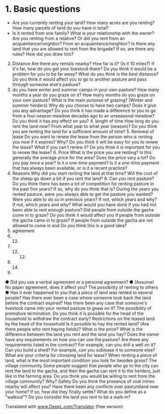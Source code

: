 # 1. Basic questions
* Are you currently renting your land? How many acres are you renting? How many parcels of land do you have in total?
* Is it rented from one family? What is your relationship with the owner? Are you renting from a relative? Or did you rent from an acquaintance/neighbor?
From an acquaintance/neighbor?
Is there any land that you are allowed to rent from the brigade? If so, are there any rules? How did you draw lots?
2. Distance
Are there any rentals nearby? How far is it? (Is it 10 miles?)
If it's far, how do you get your livestock there?
Do you think it would be a problem for you to be far away? What do you think is the best distance?
Do you think it would affect you to go to another pasture and pass through someone else's pasture?
3. do you have winter and summer camps in your own pasture?
How many months a year do you graze on it?
How many months do you graze on your own pasture? What is the main purpose of grazing?
(Winter and summer herders) Why do you choose to have two camps? Does it give you any advantage?
Do you think it has made a difference to you to go from a four-season meadow decades ago to an unseasonal meadow?
Do you think it has any effect on you? 4. length of time
How long do you rent the land now? From what year to what year (season)?
Do you think you are renting the land for a sufficient amount of time? 5. Renewal of lease
Do you want to renew the lease from the person who is renting you now if it expires? Why? Do you think it will be easy for you to renew the lease?
What if you can't renew it?
Do you think it is important for you to renew the lease? 6. Price
What is the price you are renting?
Is this generally the average price for the area? Does the price vary a lot?
Do you pay once a year? Is it a one-time payment? Is it a one-time payment that has always been available, or is it a recent practice?
7. Reasons
Why did you start renting the land at that time?
 Will the cost of the sheep go down a bit if you rent the land? 8. Can you rent pasture?
Do you think there has been a lot of competition for renting pasture in the past five years? If so, why do you think that is?
During the years you rented pasture, were you always able to get the pasture you wanted? Were you able to do so in previous years? If not, which years and why?
If not, which years and why? What would you have done if you had not been able to rent enough pasture?
Did people from outside the gacha come in to graze? Do you think it would affect you if people from outside the gacha came in to graze? If people from outside the gacha are not allowed to come in and
Do you think this is a good idea?
9. agreement
10. 12.
11. 12. 12.
13. 14.
15.
● Did you use a verbal agreement or a personal agreement?
● (Assume) No paper agreement, does it affect you?
The possibility of renting to others
● Has it ever happened to you that a piece of land was rented to several people?
Has there ever been a case where someone took back the land before the contract expired?
Has there been any case that someone's livestock came into your rented pasture to gnaw on it?
The possibility of premature termination.
Do you think it is possible for the head of the household to withdraw the contract early? Restrictions on the leased land by the head of the household
Is it possible to hay the rented land? (Are there people who rent haying fields)? What is the price? What is the difference between the land you rent and the land you hay?
Does the owner have any requirements on how you can use the pasture?
Are there any requirements listed in the contract?
For example, can you drill a well on it? Can you build a shed? For example, can you sublease it to someone else?
What are your criteria for choosing land for lease?
When renting a piece of land, what is the most important condition you look for besides grass? The village community
Some people suggest that people who go to the city can rent the land to the gacha, and then the gacha can rent it to the herders, just like in the farming area. Do you think you would be willing to rent from the village community? Why?
Safety
Do you think the presence of coal mines nearby will affect you?
Have there been any conflicts over pastureland near your home? If so, how did they finally settle? What do you define as a "walkout"? Do you consider the land you rent to be a walk-in?

Translated with www.DeepL.com/Translator (free version)

